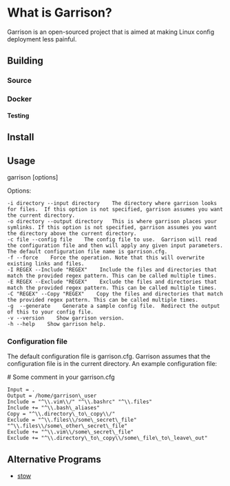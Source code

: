 # What is Garrison?
Garrison is an open-sourced project that is aimed at making Linux config deployment less painful.

## Building

### Source
### Docker

#### Testing

## Install

## Usage
garrison [options]

Options:

```
-i directory --input directory    The directory where garrison looks for files.  If this option is not specified, garrison assumes you want the current directory.
-o directory --output directory   This is where garrison places your symlinks. If this option is not specified, garrison assumes you want the directory above the current directory.
-c file --config file    The config file to use.  Garrison will read the configuration file and then will apply any given input parameters.  The default configuration file name is garrison.cfg.
-f --force    Force the operation. Note that this will overwrite existing links and files.
-I REGEX --Include "REGEX"    Include the files and directories that match the provided regex pattern. This can be called multiple times.
-E REGEX --Exclude "REGEX"    Exclude the files and directories that match the provided regex pattern. This can be called multiple times.
-C "REGEX" --Copy "REGEX"    Copy the files and directories that match the provided regex pattern. This can be called multiple times.
-g  --generate    Generate a sample config file.  Redirect the output of this to your config file.
-v --version    Show garrison version.
-h --help    Show garrison help.
```

### Configuration file
The default configuration file is garrison.cfg.  Garrison assumes that the configuration file is in the current directory.
An example configuration file:

\# Some comment in your garrison.cfg
```
Input = .
Output = /home/garrison\_user
Include = "^\\.vim\\/" "^\\.bashrc" "^\\.files"
Include += "^\\.bash\_aliases"
Copy = "^\\.directory\_to\_copy\\/"
Exclude = "^\\.files\\/some\_secret\_file" "^\\.files\\/some\_other\_secret\_file"
Exclude += "^\\.vim\\/some\_secret\_file"
Exclude += "^\\.directory\_to\_copy\\/some\_file\_to\_leave\_out"
```

## Alternative Programs
* [stow](https://www.gnu.org/software/stow)
